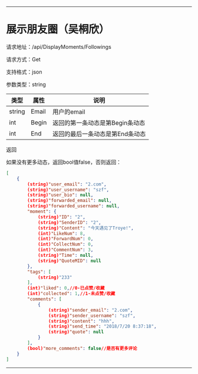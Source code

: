 ------

# 展示朋友圈（吴桐欣）

请求地址：/api/DisplayMoments/Followings

请求方式：Get

支持格式：json

参数类型：string

| 类型   | 属性  | 说明                            |
| ------ | ----- | ------------------------------- |
| string | Email | 用户的email                     |
| int    | Begin | 返回的第一条动态是第Begin条动态 |
| int    | End   | 返回的最后一条动态是第End条动态 |

返回

如果没有更多动态，返回bool值false，否则返回：

```json
[
    {
        (string)"user_email": "2.com",
        (string)"user_username": "szf",
        (string)"user_bio": null,
        (string)"forwarded_email": null,
        (string)"forwarded_username": null,
        "moment": {
            (string)"ID": "2",
            (string)"SenderID": "2",
            (string)"Content": "今天遇见了Troye!",
            (int)"LikeNum": 8,
            (int)"ForwardNum": 0,
            (int)"CollectNum": 0,
            (int)"CommentNum": 3,
            (string)"Time": null,
            (string)"QuoteMID": null
        },
        "tags": [
            (string)"233"
        ],
        (int)"liked": 0,//0-已点赞/收藏
        (int)"collected": 1,//1-未点赞/收藏
        "comments": [
            {
                (string)"sender_email": "2.com",
                (string)"sender_username": "szf",
                (string)"content": "hhh",
                (string)"send_time": "2018/7/20 8:37:18",
                (string)"quote": null
            }
        ],
        (bool)"more_comments": false//是否有更多评论
    }
]
```



------

